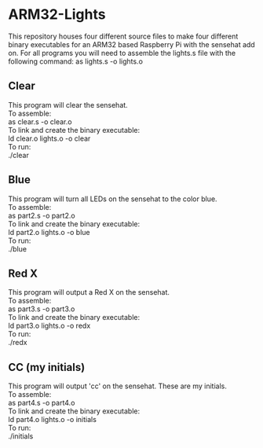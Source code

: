 # ARM32-Lights
This repository houses four different source files to make four different binary executables for an ARM32 based Raspberry Pi with the sensehat add on.
For all programs you will need to assemble the lights.s file with the following command:
as lights.s -o lights.o

## Clear
This program will clear the sensehat.  
To assemble:  
as clear.s -o clear.o  
To link and create the binary executable:  
ld clear.o lights.o -o clear  
To run:  
./clear  

## Blue
This program will turn all LEDs on the sensehat to the color blue.  
To assemble:  
as part2.s -o part2.o  
To link and create the binary executable:  
ld part2.o lights.o -o blue  
To run:  
./blue  

## Red X
This program will output a Red X on the sensehat.  
To assemble:  
as part3.s -o part3.o  
To link and create the binary executable:  
ld part3.o lights.o -o redx  
To run:  
./redx  

## CC (my initials)
This program will output 'cc' on the sensehat. These are my initials.  
To assemble:  
as part4.s -o part4.o  
To link and create the binary executable:  
ld part4.o lights.o -o initials  
To run:  
./initials  
